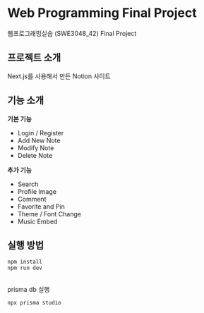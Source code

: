 # Web Programming Final Project

웹프로그래밍실습 (SWE3048_42) Final Project

## 프로젝트 소개
Next.js를 사용해서 만든 Notion 사이트<br>

## 기능 소개
**기본 기능**
+ Login / Register
+ Add New Note
+ Modify Note
+ Delete Note

**추가 기능**
+ Search
+ Profile Image
+ Comment
+ Favorite and Pin
+ Theme / Font Change
+ Music Embed

## 실행 방법
```
npm install
npm run dev
```
<br> prisma db 실행
```
npx prisma studio
```
